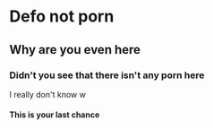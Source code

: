 # Defo not porn

## Why are you even here

### Didn't you see that there isn't any porn here

I really don't know w


   
      
         
         
 
 
 
 
#### This is your last chance
